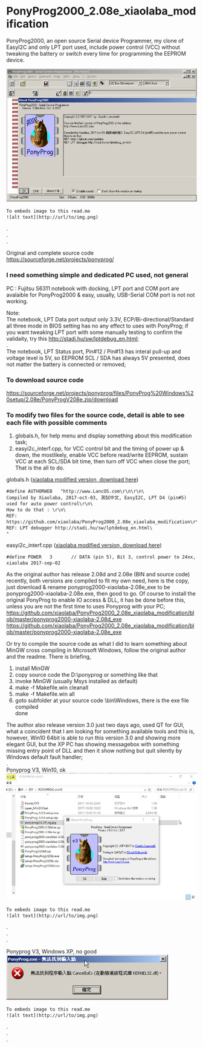# PonyProg2000_2.08e_xiaolaba_modification
PonyProg2000, an open source Serial device Programmer, my clone of EasyI2C and only LPT port used, include power control (VCC) without tweaking the battery or switch every time for programming the EEPROM device.  

![alt text](https://github.com/xiaolaba/PonyProg2000_2.08e_xiaolaba_modification/blob/master/ponyprog2000-xiaolaba-2.08e_ok.jpg) 
```
To embeds image to this read.me  
![alt text](http://url/to/img.png)  
```  
.  
.  
.  

Original and complete source code https://sourceforge.net/projects/ponyprog/

### I need something simple and dedicated PC used, not general  
PC : Fujitsu S6311 notebook with docking, LPT port and COM port are avalaible for PonyProg2000 & easy, usually, USB-Serial COM port is not not working.

Note:  
The notebook, LPT Data port output only 3.3V, ECP/Bi-directional/Standard all three mode in BIOS setting has no any effect to uses with PonyProg; if you want tweaking LPT port with some manually testing to confirm the validaity, try this http://stadi.hu/sw/lptdebug_en.html;  
.  
The notebook, LPT Status port, Pin#12 / Pin#13 has interal pull-up and voltage level is 5V, so EEPROM SCL / SDA has always 5V presented, does not matter the battery is connected or removed;   



### To download source code
https://sourceforge.net/projects/ponyprog/files/PonyProg%20Windows%20setup/2.08e/PonyProgV208e.zip/download  

### To modify two files for the source code, detail is able to see each file with possible comments
1) globals.h, for help menu and display something about this modification task;
2) easyi2c_interf.cpp, for VCC control bit and the timing of power up & down, the mostlikely, enable VCC before read/write EEPROM, sustain VCC at each SCL/SDA bit time, then turn off VCC when close the port;  
That is the all to do.

globals.h ([xiaolaba modified version, download here](/globals.h))  
```  
#define	AUTHORWEB	"http://www.LancOS.com\r\n\r\n\
Compiled by Xiaolaba, 2017-oct-03, 測試中文, EasyI2C, LPT D4 (pin#5) used for auto power control\r\n\
How to do that : \r\n\
REF: https://github.com/xiaolaba/PonyProg2000_2.08e_xiaolaba_modification\r\n\
REF: LPT debugger http://stadi.hu/sw/lptdebug_en.html\
"
```  

easyi2c_interf.cpp ([xiaolaba modified version, download here](/easyi2c_interf.cpp))   
```  
#define POWER	3		// DATA (pin 5), Bit 3, control power to 24xx, xiaolaba 2017-sep-02
```  

As the original author has release 2.08d and 2.08e (BIN and source code) recently, both versions are compiled to fit my own need, here is the copy, just download & rename ponyprog2000-xiaolaba-2.08e_exe to be ponyprog2000-xiaolaba-2.08e.exe, then good to go. Of course to install the original PonyProg to enable IO access & DLL, it has be done before this, unless you are not the first time to uses Ponyprog  with your PC;  
https://github.com/xiaolaba/PonyProg2000_2.08e_xiaolaba_modification/blob/master/ponyprog2000-xiaolaba-2.08d_exe  
https://github.com/xiaolaba/PonyProg2000_2.08e_xiaolaba_modification/blob/master/ponyprog2000-xiaolaba-2.08e_exe  

Or try to compile the source code as what I did to learn something about MinGW cross compiling in Microsoft Windows, follow the original author and the readme. There is briefing,  
1) install MinGW  
2) copy source code the D:\ponyprog or something like that  
3) invoke MinGW (usually Msys installed as default)  
4) make -f Makefile.win cleanall  
5) make -f Makefile.win all
6) goto subfolder at your source code \bin\Windows\, there is the exe file compiled  
done  

The author also release version 3.0 just two days ago, used QT for GUI, what a coincident that I am looking for something available tools and this is, however, Win10 64bit is able to run this version 3.0 and showing more elegant GUI, but the XP PC has showing messagebox with something missing entry point of DLL and then it show nothing but quit silently by Windows default fault handler;  
.  
Ponyprog V3, Win10, ok  
![alt text](https://github.com/xiaolaba/PonyProg2000_2.08e_xiaolaba_modification/blob/master/ponyprog3.0_win10_ok.jpg)  
```
To embeds image to this read.me  
![alt text](http://url/to/img.png)  
```  
.  
.  
.  



Ponyprog V3, Windows XP, no good  
![alt text](https://github.com/xiaolaba/PonyProg2000_2.08e_xiaolaba_modification/blob/master/ponyprog3.0_XP_ng.jpg)  
```
To embeds image to this read.me  
![alt text](http://url/to/img.png)  
```  
.  
.  
.  
